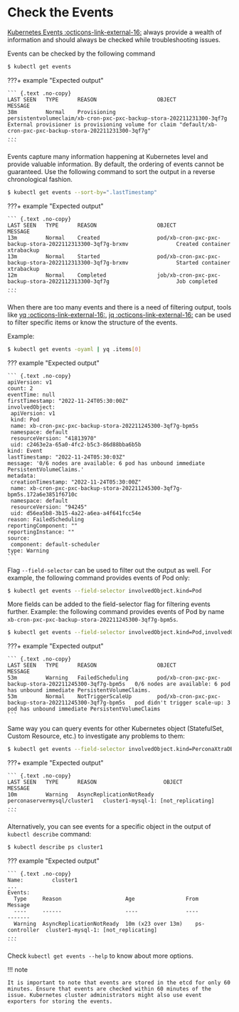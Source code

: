 # Check the Events

[Kubernetes Events :octicons-link-external-16:](https://kubernetes.io/docs/reference/kubernetes-api/cluster-resources/event-v1/) always provide a wealth of information and should always be checked while troubleshooting issues.

Events can be checked by the following command

```{.bash data-prompt="$"}
$ kubectl get events
```

???+ example "Expected output"

    ``` {.text .no-copy}
    LAST SEEN   TYPE      REASON                   OBJECT                                                                   MESSAGE
    38m         Normal    Provisioning             persistentvolumeclaim/xb-cron-pxc-pxc-backup-stora-202211231300-3qf7g    External provisioner is provisioning volume for claim "default/xb-cron-pxc-pxc-backup-stora-202211231300-3qf7g"
    ...
    ```

Events capture many information happening at Kubernetes level and provide valuable information. By default, the ordering of events cannot be guaranteed.
Use the following command to sort the output in a reverse chronological fashion.

```{.bash data-prompt="$"}
$ kubectl get events --sort-by=".lastTimestamp"
```

???+ example "Expected output"

    ``` {.text .no-copy}
    LAST SEEN   TYPE      REASON                   OBJECT                                                                   MESSAGE
    13m         Normal    Created                  pod/xb-cron-pxc-pxc-backup-stora-2022112313300-3qf7g-brxmv               Created container xtrabackup
    13m         Normal    Started                  pod/xb-cron-pxc-pxc-backup-stora-2022112313300-3qf7g-brxmv               Started container xtrabackup
    12m         Normal    Completed                job/xb-cron-pxc-pxc-backup-stora-2022112313300-3qf7g                     Job completed
    ...
    ```

When there are too many events and there is a need of filtering output, tools like [yq :octicons-link-external-16:](https://github.com/mikefarah/yq), [jq :octicons-link-external-16:](https://github.com/jqlang/jq) can be used to filter specific items or know the structure of the events.

Example:

```{.bash data-prompt="$"}
$ kubectl get events -oyaml | yq .items[0]
```

??? example "Expected output"

    ``` {.text .no-copy}
    apiVersion: v1
    count: 2
    eventTime: null
    firstTimestamp: "2022-11-24T05:30:00Z"
    involvedObject:
     apiVersion: v1
     kind: Pod
     name: xb-cron-pxc-pxc-backup-stora-202211245300-3qf7g-bpm5s
     namespace: default
     resourceVersion: "41813970"
     uid: c2463e2a-65a0-4fc2-b5c3-86d88bba6b5b
    kind: Event
    lastTimestamp: "2022-11-24T05:30:03Z"
    message: '0/6 nodes are available: 6 pod has unbound immediate PersistentVolumeClaims.'
    metadata:
     creationTimestamp: "2022-11-24T05:30:00Z"
     name: xb-cron-pxc-pxc-backup-stora-202211245300-3qf7g-bpm5s.172a6e3851f6710c
     namespace: default
     resourceVersion: "94245"
     uid: d56ea5b8-3b15-4a22-a6ea-a4f641fcc54e
    reason: FailedScheduling
    reportingComponent: ""
    reportingInstance: ""
    source:
     component: default-scheduler
    type: Warning
    ```

Flag `--field-selector` can be used to filter out the output as well.
For example, the following command provides events of Pod only:

```{.bash data-prompt="$"}
$ kubectl get events --field-selector involvedObject.kind=Pod
```

More fields can be added to the field-selector flag for filtering events further. Example: the following command provides events of Pod by name `xb-cron-pxc-pxc-backup-stora-202211245300-3qf7g-bpm5s`.

```{.bash data-prompt="$"}
$ kubectl get events --field-selector involvedObject.kind=Pod,involvedObject.name=xb-cron-pxc-pxc-backup-stora-202211245300-3qf7g-bpm5s
```

???+ example "Expected output"

    ``` {.text .no-copy}
    LAST SEEN   TYPE      REASON                   OBJECT                                                      MESSAGE
    53m         Warning   FailedScheduling         pod/xb-cron-pxc-pxc-backup-stora-202211245300-3qf7g-bpm5s   0/6 nodes are available: 6 pod has unbound immediate PersistentVolumeClaims.
    53m         Normal    NotTriggerScaleUp        pod/xb-cron-pxc-pxc-backup-stora-202211245300-3qf7g-bpm5s   pod didn't trigger scale-up: 3 pod has unbound immediate PersistentVolumeClaims
    ```

Same way you can query events for other Kubernetes object (StatefulSet, Custom Resource, etc.) to investigate any problems to them:

```{.bash data-prompt="$"}
$ kubectl get events --field-selector involvedObject.kind=PerconaXtraDBCluster,involvedObject.name=cluster1
```

???+ example "Expected output"

    ``` {.text .no-copy}
    LAST SEEN   TYPE      REASON                     OBJECT                        MESSAGE
    10m         Warning   AsyncReplicationNotReady   perconaservermysql/cluster1   cluster1-mysql-1: [not_replicating]
    ...
    ```

Alternatively, you can see events for a specific object in the output of `kubectl describe` command:

```{.bash data-prompt="$"}
$ kubectl describe ps cluster1
```

??? example "Expected output"

    ``` {.text .no-copy}
    Name:         cluster1
    ...
    Events:
      Type     Reason                    Age                From           Message
      ----     ------                    ----               ----           -------
      Warning  AsyncReplicationNotReady  10m (x23 over 13m)    ps-controller  cluster1-mysql-1: [not_replicating]
    ...
    ```

Check `kubectl get events --help` to know about more options.

!!! note

    It is important to note that events are stored in the etcd for only 60 minutes. Ensure that events are checked within 60 minutes of the issue. Kubernetes cluster administrators might also use event exporters for storing the events.

